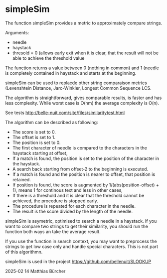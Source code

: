 # simpleSim

The function simpleSim provides a metric to approximately compare strings.

Arguments:
- needle
- haystack
- thresold = 0 (allows early exit when it is clear, that the result will not be able to achieve the threshold value

The function returns a value between 0 (nothing in common) and 1 (needle is completely contained in haystack and starts at the beginning.

simpleSim can be used to replacde other string comparaison metrics (Levenshtein Distance, Jaro-Winkler, Longest Common Sequence LCS.

The algorithm is straightforward, gives comparable results, is faster and has less complexity. While worst case is O(nm) the average complexity is O(n).

See tests http://belle-nuit.com/site/files/similaritytest.html

The algorithm can be described as following:

- The score is set to 0.
- The offset is set to 1.
- The position is set to 0.
- The first character of needle is compared to the characters in the haystack starting at offset,
- If a match is found, the position is set to the position of the character in the haystack.
- A search back starting from offset-2 to the beginning is executed.
- If a match is found and the position is nearer to offset, that position is retained.
- If position is found, the score is augmented by 1/(abs(position-offset) + 1), means 1 for continous text and less in other cases,
- If there is a threshold and it is clear that the threshold cannot be achieved, the procedure is stopped early.
- The procedure is repeated for each character in the needle.
- The result is the score divided by the length of the needle.

simpleSim is asymetric, optimised to search a needle in a haystack. If you want to compare two strings to get their similarity, you should run the function both ways an take the average result.

If you use the function in search context, you may want to preprocess the strings to get low case only and handle special characters. This is not part of this algorithmn.

simpleSim is used in the project https://github.com/bellenuit/SLOOKUP

2025-02 14 Matthias Bürcher
